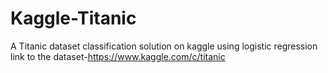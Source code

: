 # Kaggle-Titanic
A Titanic dataset classification solution on kaggle using logistic regression
link to the dataset-https://www.kaggle.com/c/titanic
